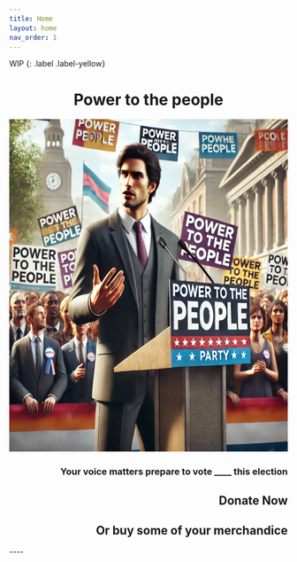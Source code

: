 ```yaml
---
title: Home
layout: home
nav_order: 1
---
```

WIP
{: .label .label-yellow}

<html>
<style>
</style>
<h1 style="text-align:center; white-space: nowrap;">Power to the people</h1>
<img src="/images/HomePhoto.png" width="1000" height="600"></img>
<h3 style="text-align:right; white-space: nowrap;">Your voice matters prepare to vote ____ this election</h3>
<h2 style="text-align:right; white-space: nowrap">Donate Now</h2>
<h2 style="text-align:right; white-space: nowrap">Or buy some of your merchandice</h2>
</html>
----

